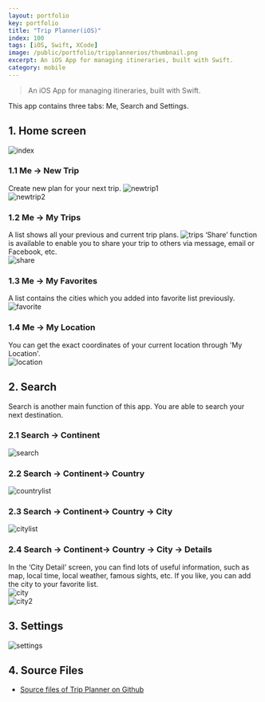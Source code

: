 ```yaml
---
layout: portfolio
key: portfolio
title: "Trip Planner(iOS)"
index: 100
tags: [iOS, Swift, XCode]
image: /public/portfolio/tripplannerios/thumbnail.png
excerpt: An iOS App for managing itineraries, built with Swift.
category: mobile
---
```


> An iOS App for managing itineraries, built with Swift.

This app contains three tabs: Me, Search and Settings.  

## 1. Home screen  
![index](/public/portfolio/tripplannerios/index.png "index")  
### 1.1 Me -> New Trip
Create new plan for your next trip.
![newtrip1](/public/portfolio/tripplannerios/newtrip1.png "newtrip1")  
![newtrip2](/public/portfolio/tripplannerios/newtrip2.png "newtrip2")  
### 1.2 Me -> My Trips
A list shows all your previous and current trip plans.
![trips](/public/portfolio/tripplannerios/trips.png "trips")
‘Share’ function is available to enable you to share your trip to others via message, email or Facebook, etc.  
![share](/public/portfolio/tripplannerios/share.png "share")
### 1.3 Me -> My Favorites
A list contains the cities which you added into favorite list previously.  
![favorite](/public/portfolio/tripplannerios/favorite.png "favorite")
### 1.4 Me -> My Location
You can get the exact coordinates of your current location through 'My Location'.  
![location](/public/portfolio/tripplannerios/location.png "location")  
## 2. Search
Search is another main function of this app. You are able to search your next destination.  
### 2.1 Search -> Continent
![search](/public/portfolio/tripplannerios/search.png "search")  
### 2.2 Search -> Continent-> Country
![countrylist](/public/portfolio/tripplannerios/countrylist.png "countrylist")  
### 2.3 Search -> Continent-> Country -> City
![citylist](/public/portfolio/tripplannerios/citylist.png "citylist")
### 2.4 Search -> Continent-> Country -> City -> Details
In the ‘City Detail’ screen, you can find lots of useful information, such as map, local time, local weather, famous sights, etc. If you like, you can add the city to your favorite list.  
![city](/public/portfolio/tripplannerios/city.png "city")  
![city2](/public/portfolio/tripplannerios/city2.png "city2")
## 3. Settings  
![settings](/public/portfolio/tripplannerios/settings.png "settings")  
## 4. Source Files
* [Source files of Trip Planner on Github](https://github.com/jojozhuang/Portfolio/tree/master/TripPlanner/TripPlanneriOS)
